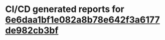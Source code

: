 # CI/CD generated reports for [6e6daa1bf1e082a8b78e642f3a6177de982cb3bf](https://github.com/hydephp/develop/commit/6e6daa1bf1e082a8b78e642f3a6177de982cb3bf)
